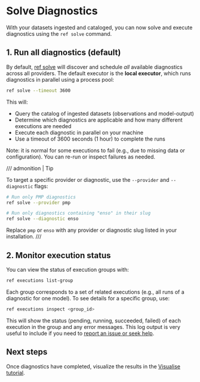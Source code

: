 # Solve Diagnostics

With your datasets ingested and cataloged, you can now solve and execute diagnostics using the `ref solve` command.

## 1. Run all diagnostics (default)

By default, [ref solve](../cli.md#solve) will discover and schedule _all_ available diagnostics across all providers. The default executor is the **local executor**, which runs diagnostics in parallel using a process pool:

```bash
ref solve --timeout 3600
```

This will:

- Query the catalog of ingested datasets (observations and model-output)
- Determine which diagnostics are applicable and how many different executions are needed
- Execute each diagnostic in parallel on your machine
- Use a timeout of 3600 seconds (1 hour) to complete the runs

Note: it is normal for some executions to fail (e.g., due to missing data or configuration).
You can re-run or inspect failures as needed.

/// admonition | Tip

To target a specific provider or diagnostic, use the `--provider` and `--diagnostic` flags:

```bash
# Run only PMP diagnostics
ref solve --provider pmp

# Run only diagnostics containing "enso" in their slug
ref solve --diagnostic enso
```

Replace `pmp` or `enso` with any provider or diagnostic slug listed in your installation.
///

## 2. Monitor execution status

You can view the status of execution groups with:

```bash
ref executions list-group
```

Each group corresponds to a set of related executions (e.g., all runs of a diagnostic for one model).
To see details for a specific group, use:

```bash
ref executions inspect <group_id>
```

This will show the status (pending, running, succeeded, failed) of each execution in the group and any error messages.
This log output is very useful to include if you need to [report an issue or seek help](https://github.com/Climate-REF/climate-ref/issues).

## Next steps

Once diagnostics have completed, visualize the results in the [Visualise tutorial](05-visualise.md).
